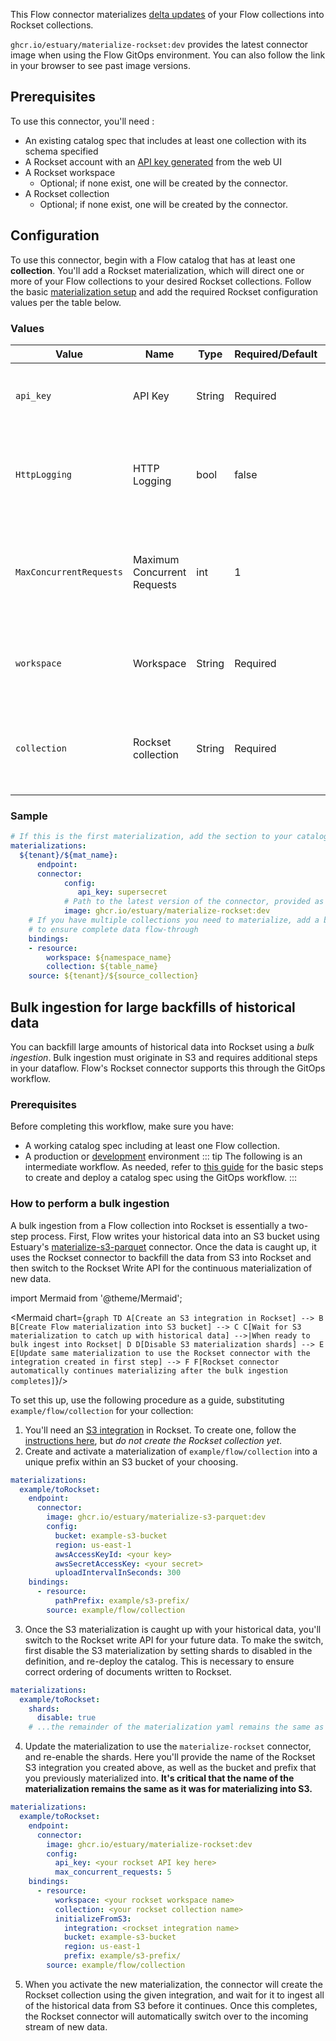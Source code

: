 This Flow connector materializes [delta updates](../../../concepts/catalog-entities/materialization.md#how-materializations-work-) of your Flow collections into Rockset collections.

`ghcr.io/estuary/materialize-rockset:dev` provides the latest connector image when using the Flow GitOps environment. You can also follow the link in your browser to see past image versions.

## Prerequisites

To use this connector, you'll need :
* An existing catalog spec that includes at least one collection with its schema specified
* A Rockset account with an [API key generated](https://rockset.com/docs/rest-api/#createapikey) from the web UI
* A Rockset workspace
    * Optional; if none exist, one will be created by the connector.
* A Rockset collection
    * Optional; if none exist, one will be created by the connector.

## Configuration

To use this connector, begin with a Flow catalog that has at least one **collection**. You'll add a Rockset materialization, which will direct one or more of your Flow collections to your desired Rockset collections. Follow the basic [materialization setup](../../../concepts/catalog-entities/materialization.md) and add the required Rockset configuration values per the table below.

### Values

| Value | Name | Type | Required/Default | Details |
|-------|------|------|---------| --------|
| `api_key` | API Key | String | Required | Rockset API key generated from the web UI. |
| `HttpLogging` | HTTP Logging | bool | false | Enable verbose logging of the HTTP calls to the Rockset API |
| `MaxConcurrentRequests` | Maximum Concurrent Requests | int | 1 | The upper limit on how many concurrent requests will be sent to Rockset. |
| `workspace` | Workspace | String | Required | For each binding, name of the Rockset workspace |
| `collection` | Rockset collection | String | Required| For each binding, the name of the destination Rockset table |

### Sample

```yaml
# If this is the first materialization, add the section to your catalog spec
materializations:
  ${tenant}/${mat_name}:
	  endpoint:
  	  connector:
    	    config:
               api_key: supersecret
            # Path to the latest version of the connector, provided as a Docker image
    	    image: ghcr.io/estuary/materialize-rockset:dev
	# If you have multiple collections you need to materialize, add a binding for each one
    # to ensure complete data flow-through
    bindings:
  	- resource:
      	workspace: ${namespace_name}
      	collection: ${table_name}
    source: ${tenant}/${source_collection}
```
## Bulk ingestion for large backfills of historical data

You can backfill large amounts of historical data into Rockset using a *bulk ingestion*. Bulk ingestion must originate in S3 and requires additional steps in your dataflow. Flow's Rockset connector supports this through the GitOps workflow.

### Prerequisites

Before completing this workflow, make sure you have:
* A working catalog spec including at least one Flow collection.
* A production or [development](../../../getting-started/installation.md) environment
::: tip
The following is an intermediate workflow. As needed, refer to [this guide](../../../guides/create-dataflow.md) for the basic steps to create and deploy a catalog spec using the GitOps workflow.
:::

### How to perform a bulk ingestion

A bulk ingestion from a Flow collection into Rockset is essentially a two-step process. First, Flow writes your historical data into an S3 bucket using Estuary's [materialize-s3-parquet](../materialize-s3-parquet/) connector. Once the data is caught up, it uses the Rockset connector to backfill the data from S3 into Rockset and then switch to the Rockset Write API for the continuous materialization of new data.

import Mermaid from '@theme/Mermaid';

<Mermaid chart={`
	graph TD
    A[Create an S3 integration in Rockset] --> B
    B[Create Flow materialization into S3 bucket] --> C
    C[Wait for S3 materialization to catch up with historical data] -->|When ready to bulk ingest into Rockset| D
    D[Disable S3 materialization shards] --> E
    E[Update same materialization to use the Rockset connector with the integration created in first step] --> F
    F[Rockset connector automatically continues materializing after the bulk ingestion completes]
`}/>

To set this up, use the following procedure as a guide, substituting `example/flow/collection` for your collection:

1. You'll need an [S3 integration](https://rockset.com/docs/amazon-s3/) in Rockset. To create one, follow the [instructions here](https://rockset.com/docs/amazon-s3/#create-an-s3-integration), but _do not create the Rockset collection yet_.
2. Create and activate a materialization of `example/flow/collection` into a unique prefix within an S3 bucket of your choosing.
  ```yaml
  materializations:
    example/toRockset:
      endpoint:
        connector:
          image: ghcr.io/estuary/materialize-s3-parquet:dev
          config:
            bucket: example-s3-bucket
            region: us-east-1
            awsAccessKeyId: <your key>
            awsSecretAccessKey: <your secret>
            uploadIntervalInSeconds: 300
      bindings:
        - resource:
            pathPrefix: example/s3-prefix/
          source: example/flow/collection
  ```
3. Once the  S3 materialization is caught up with your historical data, you'll switch to the Rockset write API for your future data. To make the switch, first disable the S3 materialization by setting shards to disabled in the definition, and re-deploy the catalog. This is necessary to ensure correct ordering of documents written to Rockset.
  ```yaml
  materializations:
    example/toRockset:
      shards:
        disable: true
      # ...the remainder of the materialization yaml remains the same as above
  ```
4. Update the materialization to use the `materialize-rockset` connector, and re-enable the shards. Here you'll provide the name of the Rockset S3 integration you created above, as well as the bucket and prefix that you previously materialized into. **It's critical that the name of the materialization remains the same as it was for materializing into S3.**
  ```yaml
  materializations:
    example/toRockset:
      endpoint:
        connector:
          image: ghcr.io/estuary/materialize-rockset:dev
          config:
            api_key: <your rockset API key here>
            max_concurrent_requests: 5
      bindings:
        - resource:
            workspace: <your rockset workspace name>
            collection: <your rockset collection name>
            initializeFromS3:
              integration: <rockset integration name>
              bucket: example-s3-bucket
              region: us-east-1
              prefix: example/s3-prefix/
          source: example/flow/collection
  ```
5. When you activate the new materialization, the connector will create the Rockset collection using the given integration, and wait for it to ingest all of the historical data from S3 before it continues. Once this completes, the Rockset connector will automatically switch over to the incoming stream of new data.
